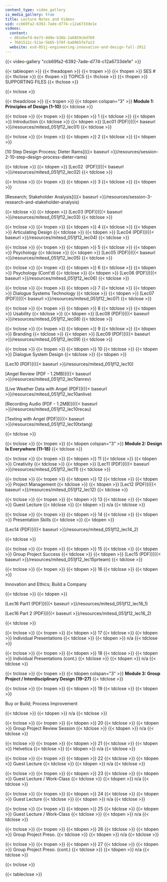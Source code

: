 ```yaml
---
content_type: video_gallery
is_media_gallery: true
title: Lecture Notes and Videos
uid: ccb69fa2-6392-7ade-d774-c12a6733de1e
videos:
  content:
  - d81ebefd-6e73-dd9e-b36b-2a6859cbd769
  - 7681512c-511e-5b65-570f-ba8965fe7a13
  website: esd-051j-engineering-innovation-and-design-fall-2012
---
```



{{< video-gallery "ccb69fa2-6392-7ade-d774-c12a6733de1e" >}}


{{< tableopen >}}
{{< theadopen >}}
{{< tropen >}}
{{< thopen >}}
SES #
{{< thclose >}}
{{< thopen >}}
TOPICS
{{< thclose >}}
{{< thopen >}}
SUPPORTING FILES
{{< thclose >}}

{{< trclose >}}

{{< theadclose >}}
{{< tropen >}}
{{< tdopen colspan="3" >}}
**Module 1: Principles of Design (1–10)**
{{< tdclose >}}

{{< trclose >}}
{{< tropen >}}
{{< tdopen >}}
1
{{< tdclose >}}
{{< tdopen >}}
Introduction
{{< tdclose >}}
{{< tdopen >}}
[Lec01 (PDF)]({{< baseurl >}}/resources/mitesd_051jf12_lec01)
{{< tdclose >}}

{{< trclose >}}
{{< tropen >}}
{{< tdopen >}}
2
{{< tdclose >}}
{{< tdopen >}}


[10 Step Design Process; Dieter Rams]({{< baseurl >}}/resources/session-2-10-step-design-process-dieter-rams)


{{< tdclose >}}
{{< tdopen >}}
[Lec02  (PDF)]({{< baseurl >}}/resources/mitesd_051jf12_lec02)
{{< tdclose >}}

{{< trclose >}}
{{< tropen >}}
{{< tdopen >}}
3
{{< tdclose >}}
{{< tdopen >}}


[Research; Stakeholder Analysis]({{< baseurl >}}/resources/session-3-research-and-stakeholder-analysis)


{{< tdclose >}}
{{< tdopen >}}
[Lec03 (PDF)]({{< baseurl >}}/resources/mitesd_051jf12_lec03)
{{< tdclose >}}

{{< trclose >}}
{{< tropen >}}
{{< tdopen >}}
4
{{< tdclose >}}
{{< tdopen >}}
Articulating Design
{{< tdclose >}}
{{< tdopen >}}
[Lec04 (PDF)]({{< baseurl >}}/resources/mitesd_051jf12_lec04)
{{< tdclose >}}

{{< trclose >}}
{{< tropen >}}
{{< tdopen >}}
5
{{< tdclose >}}
{{< tdopen >}}
Psychology
{{< tdclose >}}
{{< tdopen >}}
[Lec05 (PDF)]({{< baseurl >}}/resources/mitesd_051jf12_lec05)
{{< tdclose >}}

{{< trclose >}}
{{< tropen >}}
{{< tdopen >}}
6
{{< tdclose >}}
{{< tdopen >}}
Psychology (Cont'd)
{{< tdclose >}}
{{< tdopen >}}
[Lec06 (PDF)]({{< baseurl >}}/resources/mitesd_051jf12_lec06)
{{< tdclose >}}

{{< trclose >}}
{{< tropen >}}
{{< tdopen >}}
7
{{< tdclose >}}
{{< tdopen >}}
Dialogue Systems Technology
{{< tdclose >}}
{{< tdopen >}}
[Lec07 (PDF)]({{< baseurl >}}/resources/mitesd_051jf12_lec07)
{{< tdclose >}}

{{< trclose >}}
{{< tropen >}}
{{< tdopen >}}
8
{{< tdclose >}}
{{< tdopen >}}
Usability
{{< tdclose >}}
{{< tdopen >}}
[Lec08 (PDF)]({{< baseurl >}}/resources/mitesd_051jf12_lec08)
{{< tdclose >}}

{{< trclose >}}
{{< tropen >}}
{{< tdopen >}}
9
{{< tdclose >}}
{{< tdopen >}}
Branding
{{< tdclose >}}
{{< tdopen >}}
[Lec09 (PDF)]({{< baseurl >}}/resources/mitesd_051jf12_lec09)
{{< tdclose >}}

{{< trclose >}}
{{< tropen >}}
{{< tdopen >}}
10
{{< tdclose >}}
{{< tdopen >}}
Dialogue System Design
{{< tdclose >}}
{{< tdopen >}}


[Lec10 (PDF)]({{< baseurl >}}/resources/mitesd_051jf12_lec10)

[Angel Review (PDF - 1.2MB)]({{< baseurl >}}/resources/mitesd_051jf12_lec10anrev)

[Live Weather Data with Angel (PDF)]({{< baseurl >}}/resources/mitesd_051jf12_lec10anlive)

[Recording Audio (PDF - 1.2MB)]({{< baseurl >}}/resources/mitesd_051jf12_lec10recau)

[Texting with Angel (PDF)]({{< baseurl >}}/resources/mitesd_051jf12_lec10txtang)


{{< tdclose >}}

{{< trclose >}}
{{< tropen >}}
{{< tdopen colspan="3" >}}
**Module 2: Design Is Everywhere (11–18)**
{{< tdclose >}}

{{< trclose >}}
{{< tropen >}}
{{< tdopen >}}
11
{{< tdclose >}}
{{< tdopen >}}
Creativity
{{< tdclose >}}
{{< tdopen >}}
[Lec11 (PDF)]({{< baseurl >}}/resources/mitesd_051jf12_lec11)
{{< tdclose >}}

{{< trclose >}}
{{< tropen >}}
{{< tdopen >}}
12
{{< tdclose >}}
{{< tdopen >}}
Project Management
{{< tdclose >}}
{{< tdopen >}}
[Lec12 (PDF)]({{< baseurl >}}/resources/mitesd_051jf12_lec12)
{{< tdclose >}}

{{< trclose >}}
{{< tropen >}}
{{< tdopen >}}
13
{{< tdclose >}}
{{< tdopen >}}
Guest Lecture
{{< tdclose >}}
{{< tdopen >}}
n/a
{{< tdclose >}}

{{< trclose >}}
{{< tropen >}}
{{< tdopen >}}
14
{{< tdclose >}}
{{< tdopen >}}
Presentation Skills
{{< tdclose >}}
{{< tdopen >}}


[Lec14 (PDF)]({{< baseurl >}}/resources/mitesd_051jf12_lec14_2)


{{< tdclose >}}

{{< trclose >}}
{{< tropen >}}
{{< tdopen >}}
15
{{< tdclose >}}
{{< tdopen >}}
Group Project Success
{{< tdclose >}}
{{< tdopen >}}
[Lec15 (PDF)]({{< baseurl >}}/resources/mitesd_051jf12_lec15prteam)
{{< tdclose >}}

{{< trclose >}}
{{< tropen >}}
{{< tdopen >}}
16
{{< tdclose >}}
{{< tdopen >}}


Innovation and Ethics; Build a Company


{{< tdclose >}}
{{< tdopen >}}


[Lec16 Part1 (PDF)]({{< baseurl >}}/resources/mitesd_051jf12_lec16_1)

[Lec16 Part 2 (PDF)]({{< baseurl >}}/resources/mitesd_051jf12_lec16_2)


{{< tdclose >}}

{{< trclose >}}
{{< tropen >}}
{{< tdopen >}}
17
{{< tdclose >}}
{{< tdopen >}}
Individual Presentations
{{< tdclose >}}
{{< tdopen >}}
n/a
{{< tdclose >}}

{{< trclose >}}
{{< tropen >}}
{{< tdopen >}}
18
{{< tdclose >}}
{{< tdopen >}}
Individual Presentations (cont.)
{{< tdclose >}}
{{< tdopen >}}
n/a
{{< tdclose >}}

{{< trclose >}}
{{< tropen >}}
{{< tdopen colspan="3" >}}
**Module 3: Group Project / Interdisciplinary Design (19–27)**
{{< tdclose >}}

{{< trclose >}}
{{< tropen >}}
{{< tdopen >}}
19
{{< tdclose >}}
{{< tdopen >}}


Buy or Build; Process Improvement


{{< tdclose >}}
{{< tdopen >}}
n/a
{{< tdclose >}}

{{< trclose >}}
{{< tropen >}}
{{< tdopen >}}
20
{{< tdclose >}}
{{< tdopen >}}
Group Project Review Session
{{< tdclose >}}
{{< tdopen >}}
n/a
{{< tdclose >}}

{{< trclose >}}
{{< tropen >}}
{{< tdopen >}}
21
{{< tdclose >}}
{{< tdopen >}}
Helvetica
{{< tdclose >}}
{{< tdopen >}}
n/a
{{< tdclose >}}

{{< trclose >}}
{{< tropen >}}
{{< tdopen >}}
22
{{< tdclose >}}
{{< tdopen >}}
Guest Lecture
{{< tdclose >}}
{{< tdopen >}}
n/a
{{< tdclose >}}

{{< trclose >}}
{{< tropen >}}
{{< tdopen >}}
23
{{< tdclose >}}
{{< tdopen >}}
Guest Lecture / Work-Class
{{< tdclose >}}
{{< tdopen >}}
n/a
{{< tdclose >}}

{{< trclose >}}
{{< tropen >}}
{{< tdopen >}}
24
{{< tdclose >}}
{{< tdopen >}}
Guest Lecture
{{< tdclose >}}
{{< tdopen >}}
n/a
{{< tdclose >}}

{{< trclose >}}
{{< tropen >}}
{{< tdopen >}}
25
{{< tdclose >}}
{{< tdopen >}}
Guest Lecture / Work-Class
{{< tdclose >}}
{{< tdopen >}}
n/a
{{< tdclose >}}

{{< trclose >}}
{{< tropen >}}
{{< tdopen >}}
26
{{< tdclose >}}
{{< tdopen >}}
Group Project Preso.
{{< tdclose >}}
{{< tdopen >}}
n/a
{{< tdclose >}}

{{< trclose >}}
{{< tropen >}}
{{< tdopen >}}
27
{{< tdclose >}}
{{< tdopen >}}
Group Project Preso. (cont.)
{{< tdclose >}}
{{< tdopen >}}
n/a
{{< tdclose >}}

{{< trclose >}}

{{< tableclose >}}